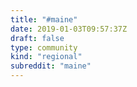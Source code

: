 ```yaml
---
title: "#maine"
date: 2019-01-03T09:57:37Z
draft: false
type: community
kind: "regional"
subreddit: "maine"
---
```

